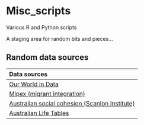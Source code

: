 # Misc_scripts
Various R and Python scripts

A staging area for random bits and pieces... 

## Random data sources

|Data sources  | 
|:------------- |
|[Our World in Data](https://ourworldindata.org/data)      | 
|[Mipex (migrant integration)](https://www.mipex.eu/download-pdf)|
|[Australian social cohesion (Scanlon Institute)](https://scanloninstitute.org.au/mapping-social-cohesion-2023/)|
|[Australian Life Tables](https://aga.gov.au/publications/life-tables/australian-life-tables-2020-22)|